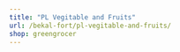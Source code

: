 ```yaml
---
title: "PL Vegitable and Fruits"
url: /bekal-fort/pl-vegitable-and-fruits/
shop: greengrocer
---
```

